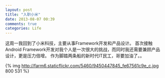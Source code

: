 ```yaml
---
layout: post
title: "入职小米"
date: 2013-08-07 00:39
comments: true
categories: Life
---
```

这周一我回到了小米科技，主要从事Framework开发和产品设计。
首次接触Android Framework开发对我个人是一次很大的挑战，而同时我还需要兼顾产品设计，更是压力倍增。
作为脚踏两条船的新时代IT民工，哥要加油了。。

{% img http://farm6.staticflickr.com/5460/9450447845_fe67561c9e_c.jpg 800 531 %}
